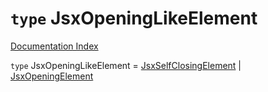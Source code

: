 # `type` JsxOpeningLikeElement

[Documentation Index](../README.md)

`type` JsxOpeningLikeElement = [JsxSelfClosingElement](../interface.JsxSelfClosingElement/README.md) | [JsxOpeningElement](../interface.JsxOpeningElement/README.md)